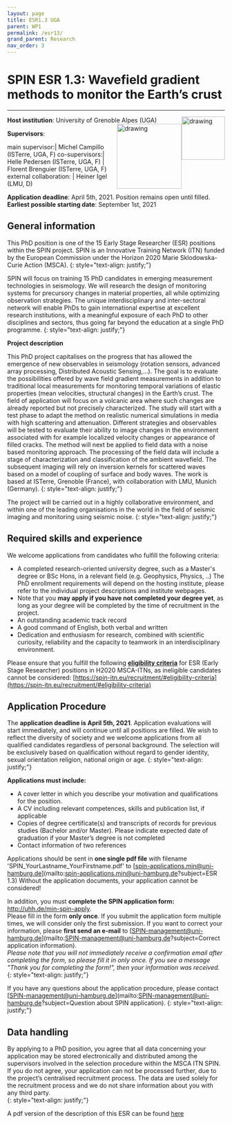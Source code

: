 ```yaml
---
layout: page
title: ESR1.3 UGA
parent: WP1
permalink: /esr13/
grand_parent: Research
nav_order: 3
---
```


# SPIN ESR 1.3: Wavefield gradient methods to monitor the Earth’s crust
----

__Host institution__: University of Grenoble Alpes (UGA) <img src="/assets/images/partners-logos/UGA_logo.svg" alt="drawing" width="100" style="float:right"/> <img src="/assets/images/partners-logos/ISTerre_logo.png" alt="drawing" width="150" style="float:right"/>

__Supervisors__: 
		  
main supervisor:| Michel Campillo (ISTerre, UGA, F)
co-supervisors:| Helle Pedersen (ISTerre, UGA, F)
| Florent Brenguier (ISTerre, UGA, F)
external collaboration: | Heiner Igel (LMU, D) 

__Application deadline__: April 5th, 2021. Position remains open until filled.   
__Earliest possible starting date__: September 1st, 2021

## General information

This PhD position is one of the 15 Early Stage Researcher (ESR) positions within the SPIN project.  SPIN is an Innovative Training Network (ITN) funded by the European Commission under the Horizon 2020 Marie Sklodowska-Curie Action (MSCA). 
{: style="text-align: justify;"}

SPIN will focus on training 15 PhD candidates in emerging measurement technologies in seismology. We will research the design of monitoring systems for precursory changes in material properties, all while optimizing observation strategies. The unique interdisciplinary and inter-sectoral network will enable PhDs to gain international expertise at excellent research institutions, with a meaningful exposure of each PhD to other disciplines and sectors, thus going far beyond the education at a single PhD programme.
{: style="text-align: justify;"}

__Project description__

This PhD project capitalises on the progress that has allowed the emergence of new observables in seismology (rotation sensors, advanced array processing, Distributed Acoustic Sensing,...). The goal is to evaluate the possibilities offered by wave field gradient measurements in addition to traditional local measurements for monitoring temporal variations of elastic properties (mean velocities, structural changes) in the Earth’s crust. The field of application will focus on a volcanic area where such changes are already reported but not precisely characterized. The study will start with a test phase to adapt the method on realistic numerical simulations in media with high scattering and attenuation. Different strategies and observables will be tested to evaluate their ability to image changes in the environment associated with for example localized velocity changes or appearance of filled cracks. The method will next be applied to field data with a noise based monitoring approach. The processing of the field data will include a stage of characterization and classification of the ambient wavefield. The subsequent imaging will rely on inversion kernels for scattered waves based on a model of coupling of surface and body waves.  The work is based at ISTerre, Grenoble (France), with collaboration with LMU, Munich (Germany).
{: style="text-align: justify;"}

The project will be carried out in a highly collaborative environment, and within one of the leading organisations in the world in the field of seismic imaging and monitoring using seismic noise.
{: style="text-align: justify;"}

## Required skills and experience

We welcome applications from candidates who fulfill the following criteria:
*	A completed research-oriented university degree, such as a Master's degree or BSc Hons, in a relevant field (e.g. Geophysics, Physics, ..) The PhD enrollment requirements will depend on the hosting institute, please refer to the individual project descriptions and institute webpages.
*   Note that you __may apply if you have not completed your degree yet__, as long as your degree will be completed by the time of recruitment in the project. 
*	An outstanding academic track record
*	A good command of English, both verbal and written
*	Dedication and enthusiasm for research, combined with scientific curiosity, reliability and the capacity to teamwork in an interdisciplinary environment.

Please ensure that you fulfill the following [__eligibility criteria__](https://spin-itn.eu/recruitment/#eligibility-criteria) for ESR (Early Stage Researcher) positions in H2020 MSCA-ITNs, as ineligible candidates cannot be considered:
[https://spin-itn.eu/recruitment/#eligibility-criteria](https://spin-itn.eu/recruitment/#eligibility-criteria)
 
## Application Procedure

The __application deadline is April 5th, 2021__. Application evaluations will start immediately, and will continue until all positions are filled. We wish to reflect the diversity of society and we welcome applications from all qualified candidates regardless of personal background. The selection will be exclusively based on qualification without regard to gender identity, sexual orientation religion, national origin or age.
{: style="text-align: justify;"}

__Applications must include:__
 
*	A cover letter in which you describe your motivation and qualifications for the position.
*	A CV including relevant competences, skills and publication list, if applicable
*	Copies of degree certificate(s) and transcripts of records for previous studies (Bachelor and/or Master). Please indicate expected date of graduation if your Master’s degree is not completed
*	Contact information of two references

Applications should be sent in __one single pdf file__ with filename 'SPIN_YourLastname_YourFirstname.pdf' to [spin-applications.min@uni-hamburg.de](mailto:spin-applications.min@uni-hamburg.de?subject=ESR 1.3) 
Without the application documents, your application cannot be considered!  

In addition, you must __complete the SPIN application form:__ <a href="http://uhh.de/min-spin-apply" target="_blank" rel="noopener noreferrer"> http://uhh.de/min-spin-apply</a>.    
Please fill in the form __only once__. If you submit the application form multiple times, we will consider only the first submission. If you want to correct your information, please __first send an e-mail__ to [SPIN-management@uni-hamburg.de](mailto:SPIN-management@uni-hamburg.de?subject=Correct application information).   
_Please note that you will not immediately receive a confirmation email after completing the form, so please fill it in only once. If you see a message "Thank you for completing the form!", then your information was received._
{: style="text-align: justify;"}

If you have any questions about the application procedure, please contact [SPIN-management@uni-hamburg.de](mailto:SPIN-management@uni-hamburg.de?subject=Question about SPIN application). 
{: style="text-align: justify;"}

## Data handling

By applying to a PhD position, you agree that all data concerning your application may be stored electronically and distributed among the supervisors involved in the selection procedure within the MSCA ITN SPIN. If you do not agree, your application can not be processed further, due to the project’s centralised recruitment process. The data are used solely for the recruitment process and we do not share information about you with any third party.  
{: style="text-align: justify;"}

A pdf version of the description of this ESR can be found [here](https://spin-itn.eu/assets/documents/SPIN_advert_ESR_1_3.pdf "ESR 1.3")
